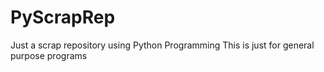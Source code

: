 # PyScrapRep
Just a scrap repository using Python Programming
This is just for general purpose programs
